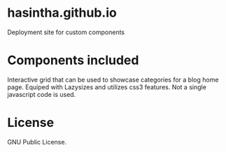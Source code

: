 # hasintha.github.io
Deployment site for custom components

Components included
==================

Interactive grid that can be used to showcase categories for a blog home page. Equiped with Lazysizes and utilizes css3 features. Not a single javascript code is used. 

License
=======
GNU Public License. 
